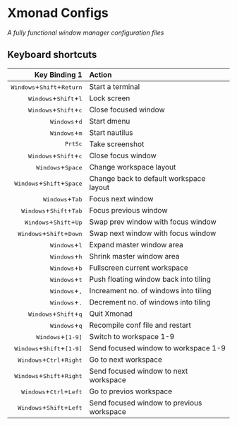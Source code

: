 # Xmonad Configs
_A fully functional window manager configuration files_

## Keyboard shortcuts

|                  Key Binding 1                        |               Action                 |
|------------------------------------------------------:|:-------------------------------------|
| <kbd>Windows</kbd>+<kbd>Shift</kbd>+<kbd>Return</kbd> |         Start a terminal             |
| <kbd>Windows</kbd>+<kbd>Shift</kbd>+<kbd>l</kbd>      |         Lock screen                  |
| <kbd>Windows</kbd>+<kbd>Shift</kbd>+<kbd>c</kbd>      |         Close focused window         |
| <kbd>Windows</kbd>+<kbd>d</kbd>                       |         Start dmenu                  |
| <kbd>Windows</kbd>+<kbd>m</kbd>                       |         Start nautilus
| <kbd>PrtSc</kbd>                                      |         Take screenshot              |
| <kbd>Windows</kbd>+<kbd>Shift</kbd>+<kbd>c</kbd>      |         Close focus window           |
| <kbd>Windows</kbd>+<kbd>Space</kbd>                   |         Change workspace layout      |
| <kbd>Windows</kbd>+<kbd>Shift</kbd>+<kbd>Space</kbd>  |         Change back to default workspace layout |
| <kbd>Windows</kbd>+<kbd>Tab</kbd>                     |         Focus next window            |
| <kbd>Windows</kbd>+<kbd>Shift</kbd>+<kbd>Tab</kbd>    |         Focus previous window        |
| <kbd>Windows</kbd>+<kbd>Shift</kbd>+<kbd>Up</kbd>     |         Swap prev window with focus window |
| <kbd>Windows</kbd>+<kbd>Shift</kbd>+<kbd>Down</kbd>   |         Swap next window with focus window |
| <kbd>Windows</kbd>+<kbd>l</kbd>                       |         Expand master window area    |
| <kbd>Windows</kbd>+<kbd>h</kbd>                       |         Shrink master window area    |
| <kbd>Windows</kbd>+<kbd>b</kbd>                       |         Fullscreen current workspace |
| <kbd>Windows</kbd>+<kbd>t</kbd>                       |         Push floating window back into tiling |
| <kbd>Windows</kbd>+<kbd>,</kbd>                       |         Increament no. of windows into tiling |
| <kbd>Windows</kbd>+<kbd>.</kbd>                       |         Decrement no. of windows into tiling  |
| <kbd>Windows</kbd>+<kbd>Shift</kbd>+<kbd>q</kbd>      |         Quit Xmonad                  |
| <kbd>Windows</kbd>+<kbd>q</kbd>                       |         Recompile conf file and restart |
| <kbd>Windows</kbd>+<kbd>[1-9]</kbd>                   |         Switch to workspace 1-9      |
| <kbd>Windows</kbd>+<kbd>Shift</kbd>+<kbd>[1-9]</kbd>  |         Send focused window to workspace 1-9 |
| <kbd>Windows</kbd>+<kbd>Ctrl</kbd>+<kbd>Right</kbd>   |         Go to next workspace         |
| <kbd>Windows</kbd>+<kbd>Shift</kbd>+<kbd>Right</kbd>  |         Send focused window to next workspace |
| <kbd>Windows</kbd>+<kbd>Ctrl</kbd>+<kbd>Left</kbd>    |         Go to previos workspace      |
| <kbd>Windows</kbd>+<kbd>Shift</kbd>+<kbd>Left</kbd>   |         Send focused window to previous workspace |
